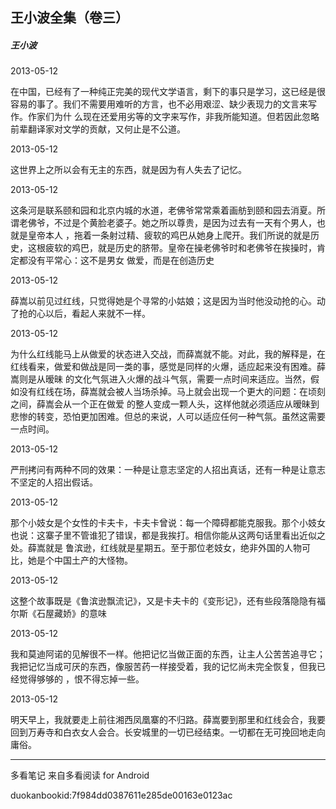 ## 王小波全集（卷三）

##### 王小波

  

2013-05-12

在中国，已经有了一种纯正完美的现代文学语言，剩下的事只是学习，这已经是很容易的事了。我们不需要用难听的方言，也不必用艰涩、缺少表现力的文言来写作。作家们为什
么现在还爱用劣等的文字来写作，非我所能知道。但若因此忽略前辈翻译家对文学的贡献，又何止是不公道。

  

2013-05-12

这世界上之所以会有无主的东西，就是因为有人失去了记忆。

  

2013-05-12

这条河是联系颐和园和北京内城的水道，老佛爷常常乘着画舫到颐和园去消夏。所谓老佛爷，不过是个黄脸老婆子。她之所以尊贵，是因为过去有一天有个男人，也就是皇帝本人
，拖着一条射过精、疲软的鸡巴从她身上爬开。我们所说的就是历史，这根疲软的鸡巴，就是历史的脐带。皇帝在操老佛爷时和老佛爷在挨操时，肯定都没有平常心：这不是男女
做爱，而是在创造历史

  

2013-05-12

薛嵩以前见过红线，只觉得她是个寻常的小姑娘；这是因为当时他没动抢的心。动了抢的心以后，看起人来就不一样。

  

2013-05-12

为什么红线能马上从做爱的状态进入交战，而薛嵩就不能。对此，我的解释是，在红线看来，做爱和做战是同一类的事，感觉是同样的火爆，适应起来没有困难。薛嵩则是从暧昧
的文化气氛进入火爆的战斗气氛，需要一点时间来适应。当然，假如没有红线在场，薛嵩就会被人当场杀掉。马上就会出现一个更大的问题：在顷刻之间，薛嵩会从一个正在做爱
的整人变成一颗人头，这样他就必须适应从暧昧到悲惨的转变，恐怕更加困难。但总的来说，人可以适应任何一种气氛。虽然这需要一点时间。

  

2013-05-12

严刑拷问有两种不同的效果：一种是让意志坚定的人招出真话，还有一种是让意志不坚定的人招出假话。

  

2013-05-12

那个小妓女是个女性的卡夫卡，卡夫卡曾说：每一个障碍都能克服我。那个小妓女也说：这寨子里不管谁犯了错误，都是我挨打。相信你能从这两句话里看出近似之处。薛嵩就是
鲁滨逊，红线就是星期五。至于那位老妓女，绝非外国的人物可比，她是个中国土产的大怪物。

  

2013-05-12

这整个故事既是《鲁滨逊飘流记》，又是卡夫卡的《变形记》，还有些段落隐隐有福尔斯《石屋藏娇》的意味

  

2013-05-12

我和莫迪阿诺的见解很不一样。他把记忆当做正面的东西，让主人公苦苦追寻它；我把记忆当成可厌的东西，像服苦药一样接受着，我的记忆尚未完全恢复，但我已经觉得够够的
，恨不得忘掉一些。

  

2013-05-12

明天早上，我就要走上前往湘西凤凰寨的不归路。薛嵩要到那里和红线会合，我要回到万寿寺和白衣女人会合。长安城里的一切已经结束。一切都在无可挽回地走向庸俗。

* * *

多看笔记 来自多看阅读 for Android

duokanbookid:7f984dd0387611e285de00163e0123ac

